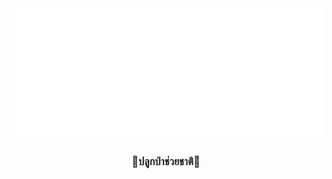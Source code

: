 <div align="center">
  <img src="https://raw.githubusercontent.com/jibhong/jibhong/master/metrics.svg" alt="Metrics">
  <h3>🌳ปลูกป่าช่วยชาติ🌳</h3>
</div>

<!--
**Jibhong/Jibhong** is a ✨ _special_ ✨ repository because its `README.md` (this file) appears on your GitHub profile.

Here are some ideas to get you started:

- 🔭 I’m currently working on ...
- 🌱 I’m currently learning ...
- 👯 I’m looking to collaborate on ...
- 🤔 I’m looking for help with ...
- 💬 Ask me about ...
- 📫 How to reach me: ...
- 😄 Pronouns: ...
- ⚡ Fun fact: ...
-->
